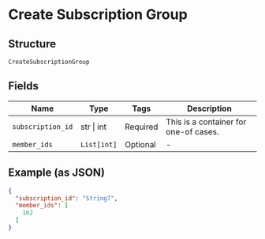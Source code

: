 
# Create Subscription Group

## Structure

`CreateSubscriptionGroup`

## Fields

| Name | Type | Tags | Description |
|  --- | --- | --- | --- |
| `subscription_id` | str \| int | Required | This is a container for one-of cases. |
| `member_ids` | `List[int]` | Optional | - |

## Example (as JSON)

```json
{
  "subscription_id": "String7",
  "member_ids": [
    162
  ]
}
```

